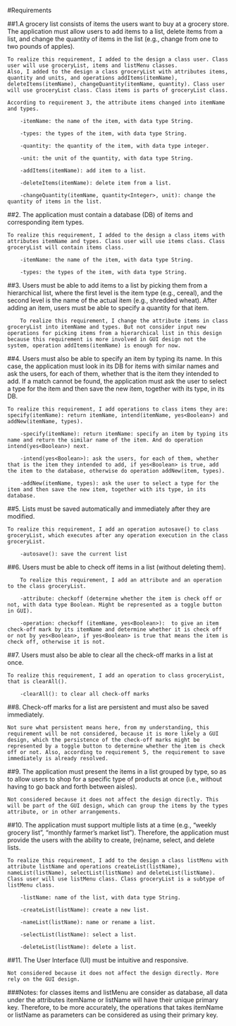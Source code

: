 #Requirements

##1.A grocery list consists of items the users want to buy at a grocery store. The application must allow users to add items to a list, delete items from a list, and change the quantity of items in the list (e.g., change from one to two pounds of apples).

	To realize this requirement, I added to the design a class user. Class user will use groceryList, items and listMenu classes. 
	Also, I added to the design a class groceryList with attributes items, quantity and units, and operations addItems(itemName), deleteItems(itemName), changeQuantity(itemName, quantity). Class user will use groceryList class. Class items is parts of groceryList class.

	According to requirement 3, the attribute items changed into itemName and types.

		-itemName: the name of the item, with data type String.

		-types: the types of the item, with data type String.

		-quantity: the quantity of the item, with data type integer. 

		-unit: the unit of the quantity, with data type String.

		-addItems(itemName): add item to a list.

		-deleteItems(itemName): delete item from a list.

		-changeQuantity(itemName, quantity<Integer>, unit): change the quantity of items in the list.




##2. The application must contain a database (DB) of items and corresponding item types.

	To realize this requirement, I added to the design a class items with attributes itemName and types. Class user will use items class. Class groceryList will contain items class.

		-itemName: the name of the item, with data type String.

		-types: the types of the item, with data type String.


##3. Users must be able to add items to a list by picking them from a hierarchical list, where the first level is the item type (e.g., cereal), and the second level is the name of the actual item (e.g., shredded wheat). After adding an item, users must be able to specify a quantity for that item.

		To realize this requirement, I change the attribute items in class groceryList into itemName and types. But not consider input new operations for picking items from a hierarchical list in this design because this requirement is more involved in GUI design not the system, operation addItems(itemName) is enough for now.



##4. Users must also be able to specify an item by typing its name. In this case, the application must look in its DB for items with similar names and ask the users, for each of them, whether that is the item they intended to add. If a match cannot be found, the application must ask the user to select a type for the item and then save the new item, together with its type, in its DB.

	To realize this requirement, I add operations to class items they are: specify(itemName): return itemName, intend(itemName, yes<Boolean>) and addNew(itemName, types). 

		-specify(itemName): return itemName: specify an item by typing its name and return the similar name of the item. And do operation intend(yes<Boolean>) next.

		-intend(yes<Boolean>): ask the users, for each of them, whether that is the item they intended to add, if yes<Boolean> is true, add the item to the database, otherwise do operation addNew(item, types).

		-addNew(itemName, types): ask the user to select a type for the item and then save the new item, together with its type, in its database.


##5. Lists must be saved automatically and immediately after they are modified.

	To realize this requirement, I add an operation autosave() to class groceryList, which executes after any operation execution in the class groceryList.

		-autosave(): save the current list 


##6. Users must be able to check off items in a list (without deleting them).

		To realize this requirement, I add an attribute and an operation to the class groceryList.

		-attribute: checkoff (determine whether the item is check off or not, with data type Boolean. Might be represented as a toggle button in GUI).

		-operation: checkoff (itemName, yes<Boolean>):  to give an item check-off mark by its itemName and determine whether it is check off or not by yes<Boolean>, if yes<Boolean> is true that means the item is check off, otherwise it is not.



##7. Users must also be able to clear all the check-off marks in a list at once.

	To realize this requirement, I add an operation to class groceryList, that is clearAll().

		-clearAll(): to clear all check-off marks


##8. Check-off marks for a list are persistent and must also be saved immediately.

	Not sure what persistent means here, from my understanding, this requirement will be not considered, because it is more likely a GUI design, which the persistence of the check-off marks might be represented by a toggle button to determine whether the item is check off or not. Also, according to requirement 5, the requirement to save immediately is already resolved.


##9. The application must present the items in a list grouped by type, so as to allow users to shop for a specific type of products at once (i.e., without having to go back and forth between aisles).

	Not considered because it does not affect the design directly. This will be part of the GUI design, which can group the items by the types attribute, or in other arrangements. 


##10. The application must support multiple lists at a time (e.g., “weekly grocery list”, “monthly farmer’s market list”). Therefore, the application must provide the users with the ability to create, (re)name, select, and delete lists.

	To realize this requirement, I add to the design a class listMenu with attribute listName and operations createList(listName), nameList(listName), selectList(listName) and deleteList(listName). Class user will use listMenu class. Class groceryList is a subtype of listMenu class.

		-listName: name of the list, with data type String.

		-createList(listName): create a new list.

		-nameList(listName): name or rename a list.

		-selectList(listName): select a list.

		-deleteList(listName): delete a list.


##11. The User Interface (UI) must be intuitive and responsive.

	Not considered because it does not affect the design directly. More rely on the GUI design.


###Notes: for classes items and listMenu are consider as database, all data under the attributes itemName or listName will have their unique primary key. Therefore, to be more accurately, the operations that takes itemName or listName as parameters can be considered as using their primary key.
